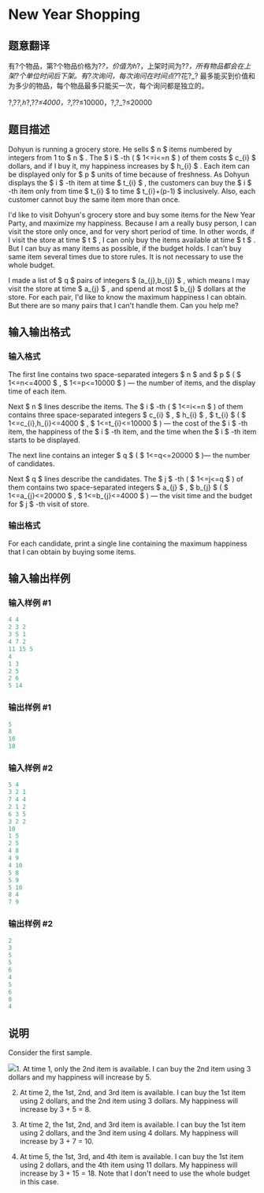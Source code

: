 # New Year Shopping

## 题意翻译

有?个物品，第?个物品价格为?_?，价值为ℎ_?，上架时间为?_?，所有物品都会在上架?个单位时间后下架。有?次询问，每次询问在时间点?_?花?_? 最多能买到价值和为多少的物品，每个物品最多只能买一次，每个询问都是独立的。

?,?_?,ℎ_?,?_?≤4000，?,?_?≤10000，?,?_?≤20000

## 题目描述

Dohyun is running a grocery store. He sells $ n $ items numbered by integers from 1 to $ n $ . The $ i $ -th ( $ 1<=i<=n $ ) of them costs $ c_{i} $ dollars, and if I buy it, my happiness increases by $ h_{i} $ . Each item can be displayed only for $ p $ units of time because of freshness. As Dohyun displays the $ i $ -th item at time $ t_{i} $ , the customers can buy the $ i $ -th item only from time $ t_{i} $ to time $ t_{i}+(p-1) $ inclusively. Also, each customer cannot buy the same item more than once.

I'd like to visit Dohyun's grocery store and buy some items for the New Year Party, and maximize my happiness. Because I am a really busy person, I can visit the store only once, and for very short period of time. In other words, if I visit the store at time $ t $ , I can only buy the items available at time $ t $ . But I can buy as many items as possible, if the budget holds. I can't buy same item several times due to store rules. It is not necessary to use the whole budget.

I made a list of $ q $ pairs of integers $ (a_{j},b_{j}) $ , which means I may visit the store at time $ a_{j} $ , and spend at most $ b_{j} $ dollars at the store. For each pair, I'd like to know the maximum happiness I can obtain. But there are so many pairs that I can't handle them. Can you help me?

## 输入输出格式

### 输入格式

The first line contains two space-separated integers $ n $ and $ p $ ( $ 1<=n<=4000 $ , $ 1<=p<=10000 $ ) — the number of items, and the display time of each item.

Next $ n $ lines describe the items. The $ i $ -th ( $ 1<=i<=n $ ) of them contains three space-separated integers $ c_{i} $ , $ h_{i} $ , $ t_{i} $ ( $ 1<=c_{i},h_{i}<=4000 $ , $ 1<=t_{i}<=10000 $ ) — the cost of the $ i $ -th item, the happiness of the $ i $ -th item, and the time when the $ i $ -th item starts to be displayed.

The next line contains an integer $ q $ ( $ 1<=q<=20000 $ )— the number of candidates.

Next $ q $ lines describe the candidates. The $ j $ -th ( $ 1<=j<=q $ ) of them contains two space-separated integers $ a_{j} $ , $ b_{j} $ ( $ 1<=a_{j}<=20000 $ , $ 1<=b_{j}<=4000 $ ) — the visit time and the budget for $ j $ -th visit of store.

### 输出格式

For each candidate, print a single line containing the maximum happiness that I can obtain by buying some items.

## 输入输出样例

### 输入样例 #1

```cpp
4 4
2 3 2
3 5 1
4 7 2
11 15 5
4
1 3
2 5
2 6
5 14

```
### 输出样例 #1

```cpp
5
8
10
18

```
### 输入样例 #2

```cpp
5 4
3 2 1
7 4 4
2 1 2
6 3 5
3 2 2
10
1 5
2 5
4 8
4 9
4 10
5 8
5 9
5 10
8 4
7 9

```
### 输出样例 #2

```cpp
2
3
5
5
6
4
5
6
0
4

```
## 说明

Consider the first sample.

![](https://cdn.luogu.com.cn/upload/vjudge_pic/CF500F/9c00a88b2692ac00333869b052da21ee435d6a31.png)1. At time 1, only the 2nd item is available. I can buy the 2nd item using 3 dollars and my happiness will increase by 5.

2. At time 2, the 1st, 2nd, and 3rd item is available. I can buy the 1st item using 2 dollars, and the 2nd item using 3 dollars. My happiness will increase by 3 + 5 = 8.

3. At time 2, the 1st, 2nd, and 3rd item is available. I can buy the 1st item using 2 dollars, and the 3nd item using 4 dollars. My happiness will increase by 3 + 7 = 10.

4. At time 5, the 1st, 3rd, and 4th item is available. I can buy the 1st item using 2 dollars, and the 4th item using 11 dollars. My happiness will increase by 3 + 15 = 18. Note that I don't need to use the whole budget in this case.

